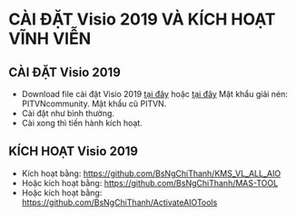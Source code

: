 # CÀI ĐẶT Visio 2019 VÀ KÍCH HOẠT VĨNH VIỄN #
## CÀI ĐẶT Visio 2019 ##
  - Download file cài đặt Visio 2019 [tại đây](https://officecdn.microsoft.com/db/492350f6-3a01-4f97-b9c0-c7c6ddf67d60/media/en-us/VisioPro2019Retail.img) hoặc [tại đây](https://drive.google.com/file/d/16SLH8WJ6Pi3IWddQpxnRNQ-3iEjDLNu5/view) Mật khẩu giải nén: PITVNcommunity. Mật khẩu cũ PITVN.
  - Cài đặt như bình thường.
  - Cài xong thì tiến hành kích hoạt.

## KÍCH HOẠT Visio 2019 ##
  - Kích hoạt bằng: https://github.com/BsNgChiThanh/KMS_VL_ALL_AIO
  - Hoặc kích hoạt bằng: https://github.com/BsNgChiThanh/MAS-TOOL
  - Hoặc kích hoạt bằng: https://github.com/BsNgChiThanh/ActivateAIOTools
